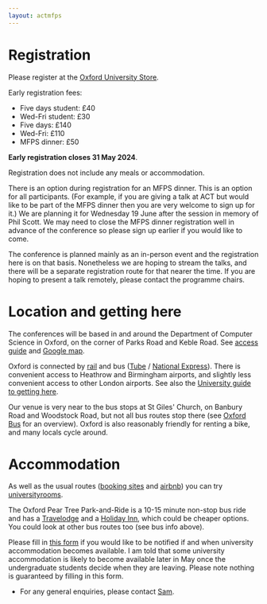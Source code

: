 ```yaml
---
layout: actmfps
---
```


# Registration

Please register at the [Oxford University Store](https://www.oxforduniversitystores.co.uk/conferences-and-events/computer-science/events/applied-category-theory-and-mathematical-foundations-of-programming-semantics-co-located-conference). 

Early registration fees:

* Five days student: £40 
* Wed-Fri student: £30 
* Five days: £140 
* Wed-Fri:  £110 
* MFPS dinner: £50

**Early registration closes 31 May 2024**. 

Registration does not include any meals or accommodation.

There is an option during registration for an MFPS dinner. This is an option for all participants. (For example, if you are giving a talk at ACT but would like to be part of the MFPS dinner then you are very welcome to sign up for it.) We are planning it for Wednesday 19 June after the session in memory of Phil Scott. We may need to close the MFPS dinner registration well in advance of the conference so please sign up earlier if you would like to come.

 The conference is planned mainly as an in-person event and the registration here is on that basis. Nonetheless we are hoping to stream the talks, and there will be a separate registration route for that nearer the time. If you are hoping to present a talk remotely, please contact the programme chairs. 




# Location and getting here

The conferences will be based in and around the Department of Computer Science in Oxford, on the corner of Parks Road and Keble Road. See [access guide](https://www.accessguide.ox.ac.uk/8-11-keble-road-and-wolfson-building) and [Google map](https://maps.app.goo.gl/WSeQuTsg3w4ZL8VQ8).

Oxford is connected by [rail](https://www.nationalrail.co.uk) and bus ([Tube](https://www.oxfordtube.com) / [National Express](https://www.nationalexpress.com/en/help/coach-stations/oxford)). There is convenient access to Heathrow and Birmingham airports, and slightly less convenient access to other London airports. See also the [University guide to getting here](https://www.ox.ac.uk/visitors/visiting-oxford/how-get-oxford). 

Our venue is very near to the bus stops at St Giles' Church, on Banbury Road and Woodstock Road, but not all bus routes stop there (see [Oxford Bus](https://images-oxfordbus.passenger-website.com/2023-08/SmartZone%20Network%20Map%20-%2027th%20August%202023.pdf) for an overview). Oxford is also reasonably friendly for renting a bike, and many locals cycle around. 

# Accommodation

As well as the usual routes ([booking sites](https://www.tripadvisor.co.uk/Hotels-g186361-Oxford_Oxfordshire_England-Hotels.html) and [airbnb](https://www.airbnb.co.uk/oxford-united-kingdom/stays/apartments)) you can try [universityrooms](https://www.universityrooms.com/en-GB/city/oxford/home/). 
 
The Oxford Pear Tree Park-and-Ride is a 10-15 minute non-stop bus ride and has a [Travelodge](https://www.tripadvisor.co.uk/Hotel_Review-g186361-d1027077-Reviews-Travelodge_Oxford_Peartree_Hotel-Oxford_Oxfordshire_England.html) and a [Holiday Inn](https://www.tripadvisor.co.uk/Hotel_Review-g186361-d226318-Reviews-Holiday_Inn_Oxford_an_IHG_Hotel-Oxford_Oxfordshire_England.html?m=19905), which could be cheaper options. You could look at other bus routes too (see bus info above). 

 Please fill in [this form](https://forms.gle/jGCWfjG6N2QGM8vPA) if you would like to be notified if and when university accommodation becomes available. I am told that some university accommodation is likely to become available later in May once the undergraduate students decide when they are leaving. Please note nothing is guaranteed by filling in this form.





* For any general enquiries, please contact [Sam](https://www.cs.ox.ac.uk/people/samuel.staton/main.html). 

